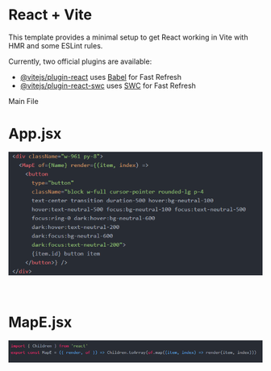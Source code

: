 # React + Vite

This template provides a minimal setup to get React working in Vite with HMR and some ESLint rules.

Currently, two official plugins are available:

- [@vitejs/plugin-react](https://github.com/vitejs/vite-plugin-react/blob/main/packages/plugin-react/README.md) uses [Babel](https://babeljs.io/) for Fast Refresh
- [@vitejs/plugin-react-swc](https://github.com/vitejs/vite-plugin-react-swc) uses [SWC](https://swc.rs/) for Fast Refresh


Main File
<h1>App.jsx</h1>
<img src="./public/Map.png">
<br/>
<br/>
<br/>
<h1>MapE.jsx</h1>
<img src="./public/Map1.png">
